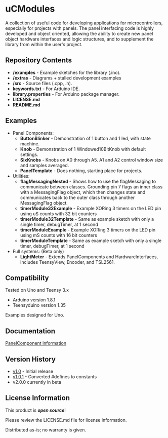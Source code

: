 uCModules
========================================

A collection of useful code for developing applications for microcontrollers, especially for projects with panels.  The panel interfacing code is highly developed and object oriented, allowing the ability to create new panel object hardware interfaces and logic structures, and to supplement the library from within the user's project.

Repository Contents
-------------------

* **/examples** - Example sketches for the library (.ino).
* **/extras** - Diagrams + stalled development examples
* **/src** - Source files (.cpp, .h).
* **keywords.txt** - For Arduino IDE. 
* **library.properties** - For Arduino package manager. 
* **LICENSE.md**
* **README.md**

Examples
-------------------

* Panel Components:
  * **ButtonBlinker** - Demonstration of 1 button and 1 led, with state machine.
  * **Knob** - Demonstration of 1 Windowed10BitKnob with default settings.
  * **SixKnobs** - Knobs on A0 through A5. A1 and A2 control window size and samples averaged.
  * **PanelTemplate** - Does nothing, starting place for projects.
* Utilities:
  * **flagMessagingNested** - Shows how to use the flagMessaging to communicate between classes.  Grounding pin 7 flags an inner class with a MessagingFlag object, which then changes state and communicates back to the outer class through another MessagingFlag object.
  * **timerModule32Example** - Example XORing 3 timers on the LED pin using uS counts with 32 bit counters
  * **timerModule32Template** - Same as example sketch with only a single timer, debugTimer, at 1 second
  * **timerModuleExample** - Example XORing 3 timers on the LED pin using mS counts with 16 bit counters
  * **timerModuleTemplate** - Same as example sketch with only a single timer, debugTimer, at 1 second
* Full systems: (Beta only)
  * **LightMeter** - Extends PanelComponents and HardwareInterfaces, includes TeensyView, Encoder, and TSL2561.

Compatibility
--------------

Tested on Uno and Teensy 3.x

* Arduino version 1.8.1
* Teensyduino version 1.35

Examples designed for Uno.
 
Documentation
--------------

[PanelComponent information](https://github.com/marshalltaylorSFE/uCModules/blob/master/extras/ClassDiagrams.md)

Version History
---------------

* [v1.0](https://github.com/marshalltaylorSFE/uCModules/tree/V_1_0) - Initial release
* [v1.0.1](https://github.com/marshalltaylorSFE/uCModules/tree/V_1_0_1) - Converted #defines to constants
* v2.0.0 currently in beta

License Information
-------------------

This product is _**open source**_! 

Please review the LICENSE.md file for license information. 

Distributed as-is; no warranty is given.


